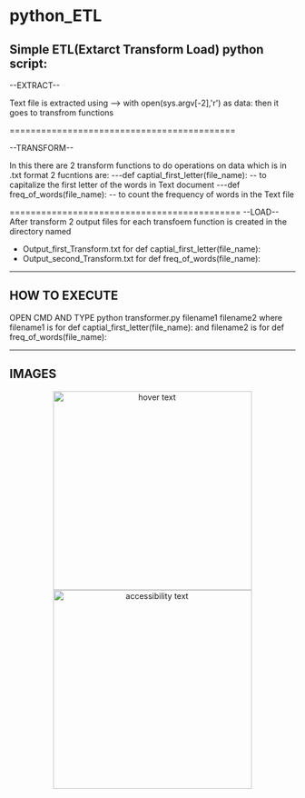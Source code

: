 # python_ETL
 Simple ETL(Extarct Transform Load) python script:
 ------------------------------------------------
 --EXTRACT--
 
 Text file is extracted using --> with open(sys.argv[-2],'r') as data:
 then it goes to transfrom functions
 
 ===========================================
 
 --TRANSFORM--
 
 In this there are 2 transform functions to do operations on data which is in .txt format
 2 fucntions are:
  ---def captial_first_letter(file_name):
     -- to capitalize the first letter of the words in Text document
  ---def freq_of_words(file_name):
     -- to count the frequency of words in the Text file
     
 ============================================
 --LOAD--
  After transform 2 output files for each transfoem function is  created in the directory named
  - Output_first_Transform.txt   for def captial_first_letter(file_name):
  - Output_second_Transform.txt  for def freq_of_words(file_name):

-------------------------------------------------------
HOW TO EXECUTE
------------------------------------------------------

OPEN CMD AND TYPE
 python transformer.py filename1 filename2 
 where
 filename1  is for def captial_first_letter(file_name):
 and 
 filename2 is for def freq_of_words(file_name):
 
 ---------------------------------------------------
 IMAGES
 --------------------------------------------------
 
 <p align="center">
  <img src="" width="350" title="hover text">
  <img src="your_relative_path_here_number_2_large_name" width="350" alt="accessibility text">
</p>


 
 
